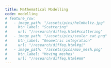 ```yaml
---
title: Mathematical Modelling
code: modelling
# feature_row:
#   - image_path: "/assets/pics/helmholtz.jpg" 
#     btn_label: "Scattering"
#     url: "/research/diffeq.html#scattering"
#   - image_path: "/assets/pics/seuler_cat.png" 
#     btn_label: "Geometric integration"
#     url: "/research/diffeq.html#gi"
#   - image_path: "/assets/pics/mov_mesh.png" 
#     btn_label: "Moving meshes"
#     url: "/research/diffeq.html#mm"
---
```


